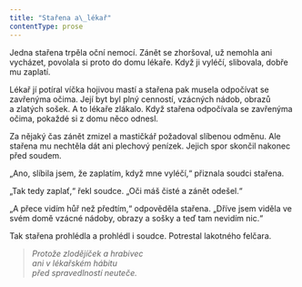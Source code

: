 ```yaml
---
title: "Stařena a\_lékař"
contentType: prose
---
```


  

Jedna stařena trpěla oční nemocí. Zánět se zhoršoval, už nemohla ani vycházet, povolala si proto do domu lékaře. Když ji vyléčí, slibovala, dobře mu zaplatí.

Lékař jí potíral víčka hojivou mastí a stařena pak musela odpočívat se zavřenýma očima. Její byt byl plný cenností, vzácných nádob, obrazů a zlatých sošek. A to lékaře zlákalo. Když stařena odpočívala se zavřenýma očima, pokaždé si z domu něco odnesl.

Za nějaký čas zánět zmizel a mastičkář požadoval slíbenou odměnu. Ale stařena mu nechtěla dát ani plechový penízek. Jejich spor skončil nakonec před soudem.

„Ano, slíbila jsem, že zaplatím, když mne vyléčí,“ přiznala soudci stařena.

„Tak tedy zaplať,“ řekl soudce. „Oči máš čisté a zánět odešel.“

„A přece vidím hůř než předtím,“ odpověděla stařena. „Dříve jsem viděla ve svém domě vzácné nádoby, obrazy a sošky a teď tam nevidím nic.“

Tak stařena prohlédla a prohlédl i soudce. Potrestal lakotného felčara.

> _Protože zlodějíček a hrabivec  
> ani v lékařském hábitu  
> před spravedlností neuteče._
